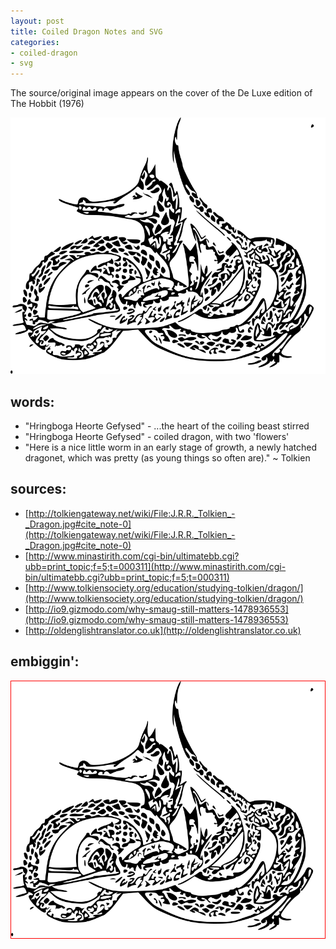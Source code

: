 ```yaml
---
layout: post
title: Coiled Dragon Notes and SVG
categories:
- coiled-dragon
- svg
---
```


The source/original image appears on the cover of the De Luxe edition of The Hobbit (1976)

<div><img src="/images/posts/tolkein-hobbit-jacket-invert1.svg" width="1024px"/></div>

## words:

* "Hringboga Heorte Gefysed" - ...the heart of the coiling beast stirred
* "Hringboga Heorte Gefysed" - coiled dragon, with two 'flowers'
* "Here is a nice little worm in an early stage of growth, a newly hatched dragonet, which was pretty (as young things so often are)." ~ Tolkien

## sources:

* [http://tolkiengateway.net/wiki/File:J.R.R._Tolkien_-_Dragon.jpg#cite_note-0](http://tolkiengateway.net/wiki/File:J.R.R._Tolkien_-_Dragon.jpg#cite_note-0)
* [http://www.minastirith.com/cgi-bin/ultimatebb.cgi?ubb=print_topic;f=5;t=000311](http://www.minastirith.com/cgi-bin/ultimatebb.cgi?ubb=print_topic;f=5;t=000311)
* [http://www.tolkiensociety.org/education/studying-tolkien/dragon/](http://www.tolkiensociety.org/education/studying-tolkien/dragon/)
* [http://io9.gizmodo.com/why-smaug-still-matters-1478936553](http://io9.gizmodo.com/why-smaug-still-matters-1478936553)
* [http://oldenglishtranslator.co.uk](http://oldenglishtranslator.co.uk)

## embiggin':

<div style="max-width:2048px;border:1px solid red;"><img src="/images/posts/tolkein-hobbit-jacket-invert1.svg" width="1024px"/></div>
